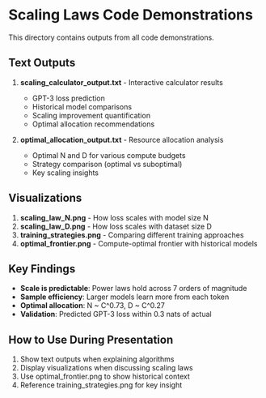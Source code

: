 # Scaling Laws Code Demonstrations

This directory contains outputs from all code demonstrations.

## Text Outputs

1. **scaling_calculator_output.txt** - Interactive calculator results
   - GPT-3 loss prediction
   - Historical model comparisons
   - Scaling improvement quantification
   - Optimal allocation recommendations

2. **optimal_allocation_output.txt** - Resource allocation analysis
   - Optimal N and D for various compute budgets
   - Strategy comparison (optimal vs suboptimal)
   - Key scaling insights

## Visualizations

1. **scaling_law_N.png** - How loss scales with model size N
2. **scaling_law_D.png** - How loss scales with dataset size D
3. **training_strategies.png** - Comparing different training approaches
4. **optimal_frontier.png** - Compute-optimal frontier with historical models

## Key Findings

- **Scale is predictable**: Power laws hold across 7 orders of magnitude
- **Sample efficiency**: Larger models learn more from each token
- **Optimal allocation**: N ~ C^0.73, D ~ C^0.27
- **Validation**: Predicted GPT-3 loss within 0.3 nats of actual

## How to Use During Presentation

1. Show text outputs when explaining algorithms
2. Display visualizations when discussing scaling laws
3. Use optimal_frontier.png to show historical context
4. Reference training_strategies.png for key insight
